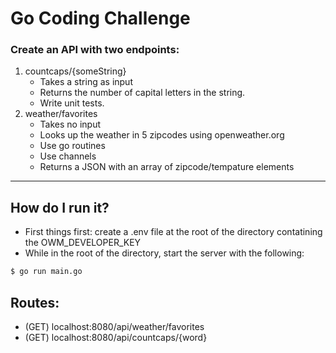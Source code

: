 # Go Coding Challenge

### Create an API with two endpoints:
1. countcaps/{someString}
    * Takes a string as input
    * Returns the number of capital letters in the string.
    * Write unit tests.
 2. weather/favorites
    *  Takes no input
    * Looks up the weather in 5 zipcodes using openweather.org
    * Use go routines
    * Use channels
    * Returns a JSON with an array of zipcode/tempature elements
___
## How do I run it?

  - First things first: create a .env file at the root of the directory contatining the OWM_DEVELOPER_KEY
  - While in the root of the directory, start the server with the following:
```sh
$ go run main.go
```

## Routes:
* (GET) localhost:8080/api/weather/favorites
* (GET) localhost:8080/api/countcaps/{word}

